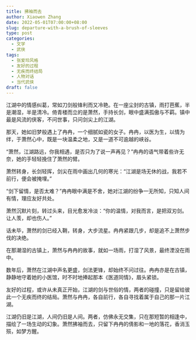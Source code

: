 ```yaml
---
title: 拂袖而去
author: Xiaowen Zhang
date: 2022-05-01T07:00:00+08:00
slug: departure-with-a-brush-of-sleeves
type: post
categories:
  - 文学
  - 武侠
tags:
  - 张爱玲风格
  - 友好的过程
  - 无疾而终结局
  - 人物对话
  - 当代武侠
draft: false
---
```


江湖中的情感纠葛，常如刀剑般锋利而又冷艳。在一座尘封的古镇，雨打芭蕉，半是潮湿，半是清冷。倚青楼而立的是萧然，手持长剑，眼中盛满孤傲与不羁。镇中最是风流的侠客，不问世事，只问剑尖上的江湖。

那天，她如旧梦般遇上了冉冉，一个细腻如瓷的女子。冉冉，以医为生，以情为绊，于萧然心中，既是一块温柔之地，又是一道不可逾越的峡谷。

“萧然，江湖路远，你我相遇，是否只为了说一声再见？”冉冉的语气带着些许无奈，她的手轻轻挽住了萧然的臂。

萧然转身，长剑轻挥，剑尖在雨中画出几何的寒光：“江湖是场无休的战，我若不前行，便会被掩埋。”

“剑下留情，是否太难？”冉冉眼中满是不舍，她对江湖的纷争一无所知，只知人间有情，理应友好共处。

萧然沉默片刻，转过头来，目光愈发冷淡：“你的温情，对我而言，是把双刃剑。让人羡，却也伤人。”

话未毕，萧然的剑已经入鞘，转身，大步流星。冉冉紧跟几步，却是追不上萧然步伐的决绝。

在那潮湿的古镇上，萧然与冉冉的故事，就如一场雨，打湿了风景，最终湮没在雨中。

数年后，萧然在江湖中声名更盛，剑法更锋，却始终不问过往。冉冉亦是在古镇，静静地守着她的小医馆，时不时地捧起那本《医道同情》，眉头紧锁。

友好的过程，或许从未真正开始，江湖的剑与世俗的情，两者的碰撞，只是留给彼此一个无疾而终的结局。萧然与冉冉，各自前行，各自寻找着属于自己的那一片江湖。

江湖仍旧是江湖，人间仍旧是人间。两者，仿佛永无交集，只在那短暂的相逢中，描绘了一场生动的幻象。萧然拂袖而去，只留下冉冉的倩影和一地的落花，香消玉殒，如梦方醒。